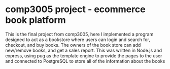# comp3005 project - ecommerce book platform
This is the final project from comp3005, here I implemented a program designed to act as a bookstore where users can login and search for, checkout, and buy books. The owners of the book store can add new/remove books, and get a sales report.
This was written in Node.js and express, using pug as the template engine to provide the pages to the user and connected to PostgreSQL to store all of the information about the books

